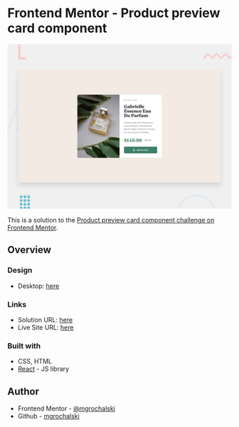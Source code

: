 # Frontend Mentor - Product preview card component

![Design preview for the Product preview card component coding challenge](./design/desktop-preview.jpg)

This is a solution to the [Product preview card component challenge on Frontend Mentor](https://www.frontendmentor.io/challenges/product-preview-card-component-GO7UmttRfa).

## Overview

### Design

- Desktop: [here](https://github.com/mgrochalski/qr-code-component/blob/master/design/)

### Links

- Solution URL: [here](https://github.com/mgrochalski/product-preview-card)
- Live Site URL: [here](https://mgrochalski.github.io/product-preview-card/)

### Built with

- CSS, HTML
- [React](https://reactjs.org/) - JS library

## Author

- Frontend Mentor - [@mgrochalski](https://www.frontendmentor.io/profile/mgrochalski)
- Github - [mgrochalski](https://github.com/mgrochalski)

